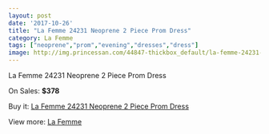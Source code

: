 ```yaml
---
layout: post
date: '2017-10-26'
title: "La Femme 24231 Neoprene 2 Piece Prom Dress"
category: La Femme
tags: ["neoprene","prom","evening","dresses","dress"]
image: http://img.princessan.com/44847-thickbox_default/la-femme-24231-neoprene-2-piece-prom-dress.jpg
---
```

La Femme 24231 Neoprene 2 Piece Prom Dress

On Sales: **$378**
<a href="https://www.princessan.com/en/la-femme/20752-la-femme-24231-neoprene-2-piece-prom-dress.html"><amp-img layout="responsive" width="600" height="600" src="//img.princessan.com/44847-thickbox_default/la-femme-24231-neoprene-2-piece-prom-dress.jpg" alt="La Femme 24231 Neoprene 2 Piece Prom Dress 0" /></a>
<a href="https://www.princessan.com/en/la-femme/20752-la-femme-24231-neoprene-2-piece-prom-dress.html"><amp-img layout="responsive" width="600" height="600" src="//img.princessan.com/44848-thickbox_default/la-femme-24231-neoprene-2-piece-prom-dress.jpg" alt="La Femme 24231 Neoprene 2 Piece Prom Dress 1" /></a>

Buy it: [La Femme 24231 Neoprene 2 Piece Prom Dress](https://www.princessan.com/en/la-femme/20752-la-femme-24231-neoprene-2-piece-prom-dress.html "La Femme 24231 Neoprene 2 Piece Prom Dress")

View more: [La Femme](https://www.princessan.com/en/28-la-femme "La Femme")